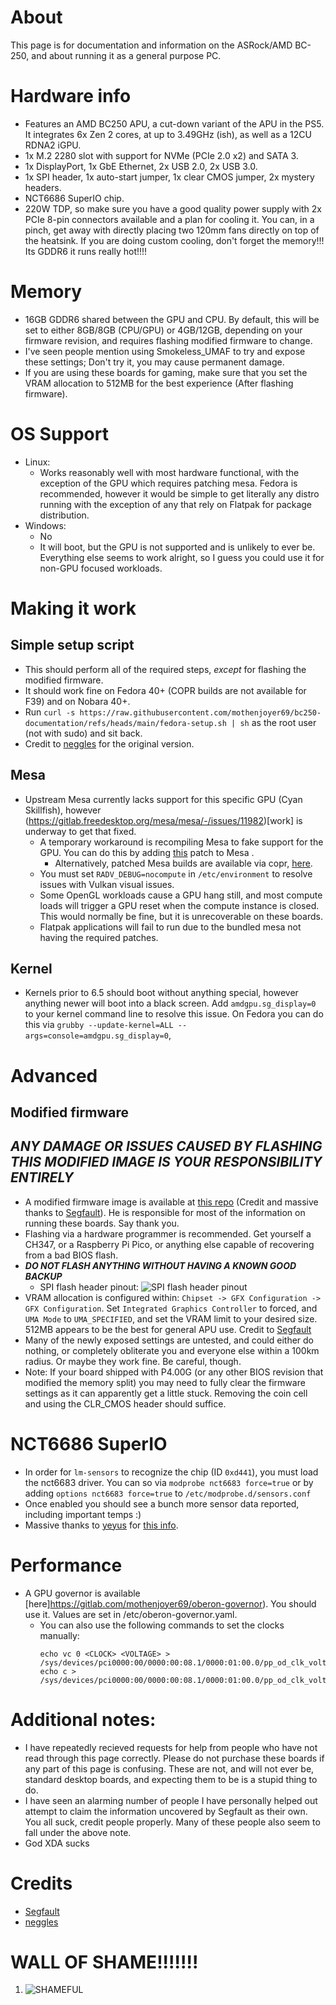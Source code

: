 # About
This page is for documentation and information on the ASRock/AMD BC-250, and about running it as a general purpose PC. 

# Hardware info
- Features an AMD BC250 APU, a cut-down variant of the APU in the PS5. It integrates 6x Zen 2 cores, at up to 3.49GHz (ish), as well as a 12CU RDNA2 iGPU.
- 1x M.2 2280 slot with support for NVMe (PCIe 2.0 x2) and SATA 3.
- 1x DisplayPort, 1x GbE Ethernet, 2x USB 2.0, 2x USB 3.0.
- 1x SPI header, 1x auto-start jumper, 1x clear CMOS jumper, 2x mystery headers.
- NCT6686 SuperIO chip.
- 220W TDP, so make sure you have a good quality power supply with 2x PCIe 8-pin connectors available and a plan for cooling it. You can, in a pinch, get away with directly placing two 120mm fans directly on top of the heatsink. If you are doing custom cooling, don't forget the memory!!! Its GDDR6 it runs really hot!!!!

# Memory
- 16GB GDDR6 shared between the GPU and CPU. By default, this will be set to either 8GB/8GB (CPU/GPU) or 4GB/12GB, depending on your firmware revision, and requires flashing modified firmware to change. 
- I've seen people mention using Smokeless_UMAF to try and expose these settings; Don't try it, you may cause permanent damage.
- If you are using these boards for gaming, make sure that you set the VRAM allocation to 512MB for the best experience (After flashing firmware).

# OS Support
- Linux:
  - Works reasonably well with most hardware functional, with the exception of the GPU which requires patching mesa. Fedora is recommended, however it would be simple to get literally any distro running with the exception of any that rely on Flatpak for package distribution. 
- Windows:
  - No
  - It will boot,	but the	GPU is not supported and is unlikely to ever be. Everything else seems to work alright,	so I guess you could use it for	non-GPU focused	workloads.

# Making it work
## Simple setup script
- This should perform all of the required steps, *except* for flashing the modified firmware. 
- It should work fine on Fedora 40+ (COPR builds are not available for F39) and on Nobara 40+.  
- Run ``curl -s https://raw.githubusercontent.com/mothenjoyer69/bc250-documentation/refs/heads/main/fedora-setup.sh | sh`` as the root user (not with sudo) and sit back.
- Credit to [neggles](https://github.com/neggles) for the original version.

## Mesa
- Upstream Mesa currently lacks support for this specific GPU (Cyan Skillfish), however (https://gitlab.freedesktop.org/mesa/mesa/-/issues/11982)[work] is underway to get that fixed.
  - A temporary workaround is recompiling Mesa to fake support for the GPU.  You can do this by adding [this](https://raw.githubusercontent.com/mothenjoyer69/bc250-documentation/refs/heads/main/BC250-mesa.patch) patch to Mesa .
  	- Alternatively, patched Mesa builds are available via copr, [here](https://copr.fedorainfracloud.org/coprs/g/exotic-soc/bc250-mesa/). 
  - You must set ``RADV_DEBUG=nocompute`` in ``/etc/environment`` to resolve issues with Vulkan visual issues. 
  - Some OpenGL workloads cause a GPU hang still, and most compute loads will trigger a GPU reset when the compute instance is closed. This would normally be fine, but it is unrecoverable on these boards.
  - Flatpak applications will fail to run due to the bundled mesa not having the required patches. 

## Kernel
- Kernels prior to 6.5 should boot without anything special, however anything newer will boot into a black screen. Add ``amdgpu.sg_display=0`` to your kernel command line to resolve this issue. On Fedora you can do this via ``grubby --update-kernel=ALL --args=console=amdgpu.sg_display=0``, 

# Advanced
## Modified firmware
## ***ANY DAMAGE OR ISSUES CAUSED BY FLASHING THIS MODIFIED IMAGE IS YOUR RESPONSIBILITY ENTIRELY***
- A modified firmware image is available at [this repo](https://gitlab.com/TuxThePenguin0/bc250-bios/) (Credit and massive thanks to [Segfault](https://github.com/TuxThePenguin0)). He is responsible for most of the information on running these boards. Say thank you.
- Flashing via a hardware programmer is recommended. Get yourself a CH347, or a Raspberry Pi Pico, or anything else capable of recovering from a bad BIOS flash.
- ***DO NOT FLASH ANYTHING WITHOUT HAVING A KNOWN GOOD BACKUP***
  - SPI flash header pinout:
    ![SPI flash header pinout](https://github.com/mothenjoyer69/bc250-documentation/blob/main/images/SPI_PINOUT.jpg)
- VRAM allocation is configured within: ``Chipset -> GFX Configuration -> GFX Configuration``. Set ``Integrated Graphics Controller`` to forced, and ``UMA Mode`` to  ``UMA_SPECIFIED``, and set the VRAM limit to your desired size. 512MB appears to be the best for general APU use. Credit to [Segfault](https://github.com/TuxThePenguin0)
- Many of the newly exposed settings are untested, and could either do nothing, or completely obliterate you and everyone else within a 100km radius. Or maybe they work fine. Be careful, though. 
- Note: If your board shipped with P4.00G (or any other BIOS revision that modified the memory split) you may need to fully clear the firmware settings as it can apparently get a little stuck. Removing the coin cell and using the CLR_CMOS header should suffice.        

# NCT6686 SuperIO
- In order for ``lm-sensors`` to recognize the chip (ID ``0xd441``), you must load the nct6683 driver. You can so via ``modprobe nct6683 force=true`` or by adding ``options nct6683 force=true`` to ``/etc/modprobe.d/sensors.conf``
- Once enabled you should see a bunch more sensor data reported, including important temps :)
- Massive thanks to [yeyus](https://github.com/yeyus) for [this info](https://github.com/mothenjoyer69/bc250-documentation/issues/3).

# Performance
- A GPU governor is available [here]https://gitlab.com/mothenjoyer69/oberon-governor). You should use it. Values are set in /etc/oberon-governor.yaml.
  - You can also use the following commands to set the clocks manually:
    ```
    echo vc 0 <CLOCK> <VOLTAGE> > /sys/devices/pci0000:00/0000:00:08.1/0000:01:00.0/pp_od_clk_voltage
    echo c > /sys/devices/pci0000:00/0000:00:08.1/0000:01:00.0/pp_od_clk_voltage
    ```

# Additional notes:
- I have repeatedly recieved requests for help from people who have not read through this page correctly. Please do not purchase these boards if any part of this page is confusing. These are not, and will not ever be, standard desktop boards, and expecting them to be is a stupid thing to do.
- I have seen an alarming number of people I have personally helped out attempt to claim the information uncovered by Segfault as their own. You all suck, credit people properly. Many of these people also seem to fall under the above note.
- God XDA sucks

# Credits
- [Segfault](https://github.com/TuxThePenguin0)
- [neggles](https://github.com/neggles)

# WALL OF SHAME!!!!!!!
1. ![SHAMEFUL](https://github.com/mothenjoyer69/bc250-documentation/blob/main/images/WALL_OF_SHAME_1.png)
